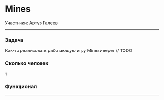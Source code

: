 # Mines

Участники: Артур Галеев

---
### Задача
Как-то реализовать работающую игру Minesweeper  // TODO

### Сколько человек 
1

### Функционал
---
